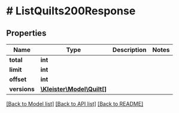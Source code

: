 # # ListQuilts200Response

## Properties

Name | Type | Description | Notes
------------ | ------------- | ------------- | -------------
**total** | **int** |  |
**limit** | **int** |  |
**offset** | **int** |  |
**versions** | [**\Kleister\Model\Quilt[]**](Quilt.md) |  |

[[Back to Model list]](../../README.md#models) [[Back to API list]](../../README.md#endpoints) [[Back to README]](../../README.md)
